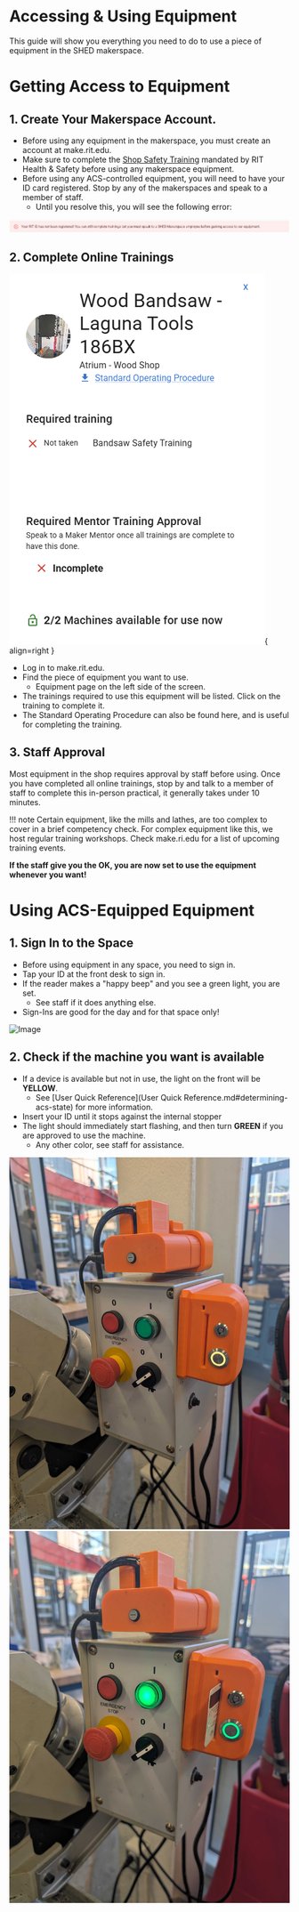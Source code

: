 # Accessing & Using Equipment

This guide will show you everything you need to do to use a piece of equipment in the SHED makerspace.

# Getting Access to Equipment

## 1. Create Your Makerspace Account.

* Before using any equipment in the makerspace, you must create an account at make.rit.edu.
* Make sure to complete the [Shop Safety Training](https://rit.sabacloud.com/Saba/Web_spf/NA3P1PRD0049/common/leclassview/dowbt-0000146117) mandated by RIT Health & Safety before using any makerspace equipment.
* Before using any ACS-controlled equipment, you will need to have your ID card registered. Stop by any of the makerspaces and speak to a member of staff.
    * Until you resolve this, you will see the following error:

![Image](assets/training%20image%20rit%20id%20not%20registered%20(1).png)

## 2. Complete Online Trainings

![Image](assets/acs%20machine%20training.png){ align=right }

* Log in to make.rit.edu.
* Find the piece of equipment you want to use.
    * Equipment page on the left side of the screen.
* The trainings required to use this equipment will be listed. Click on the training to complete it.
* The Standard Operating Procedure can also be found here, and is useful for completing the training.

## 3. Staff Approval

Most equipment in the shop requires approval by staff before using. Once you have completed all online trainings, stop by and talk to a member of staff to complete this in-person practical, it generally takes under 10 minutes. 

!!! note
    Certain equipment, like the mills and lathes, are too complex to cover in a brief competency check. For complex equipment like this, we host regular training workshops. Check make.ri.edu for a list of upcoming training events.

**If the staff give you the OK, you are now set to use the equipment whenever you want!**

# Using ACS-Equipped Equipment

## 1. Sign In to the Space

* Before using equipment in any space, you need to sign in.
* Tap your ID at the front desk to sign in. 
* If the reader makes a "happy beep" and you see a green light, you are set.
    * See staff if it does anything else.
* Sign-Ins are good for the day and for that space only!

![Image](assets/training%20signing%20in.png)

## 2. Check if the machine you want is available

* If a device is available but not in use, the light on the front will be **YELLOW**.
    * See [User Quick Reference](User Quick Reference.md#determining-acs-state) for more information.
* Insert your ID until it stops against the internal stopper
* The light should immediately start flashing, and then turn **GREEN** if you are approved to use the machine.
    * Any other color, see staff for assistance.

![Image](assets/training%20acs%20idle.jpg)
![Image](assets/training%20acs%20unlocked.jpg)
